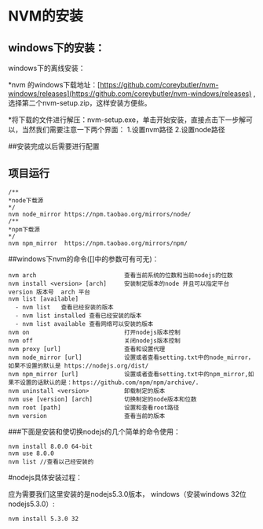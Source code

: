 # NVM的安装


## windows下的安装：

windows下的离线安装：

*nvm 的windows下载地址：[https://github.com/coreybutler/nvm-windows/releases](https://github.com/coreybutler/nvm-windows/releases) , 选择第二个nvm-setup.zip，这样安装方便些。

*将下载的文件进行解压：nvm-setup.exe，单击开始安装，直接点击下一步解可以，当然我们需要注意一下两个界面：
  1.设置nvm路径
  2.设置node路径

##安装完成以后需要进行配置

## 项目运行


```
/**
*node下载源
*/
nvm node_mirror https://npm.taobao.org/mirrors/node/
/**
*npm下载源
*/
nvm npm_mirror  https://npm.taobao.org/mirrors/npm/

```


##windows下nvm的命令([]中的参数可有可无)：


```
nvm arch                         查看当前系统的位数和当前nodejs的位数
nvm install <version> [arch]     安装制定版本的node 并且可以指定平台 version 版本号  arch 平台
nvm list [available]         
  - nvm list   查看已经安装的版本
  - nvm list installed 查看已经安装的版本
  - nvm list available 查看网络可以安装的版本
nvm on                           打开nodejs版本控制
nvm off                          关闭nodejs版本控制
nvm proxy [url]                  查看和设置代理
nvm node_mirror [url]            设置或者查看setting.txt中的node_mirror，如果不设置的默认是 https://nodejs.org/dist/
nvm npm_mirror [url]             设置或者查看setting.txt中的npm_mirror,如果不设置的话默认的是：https://github.com/npm/npm/archive/.
nvm uninstall <version>          卸载制定的版本
nvm use [version] [arch]         切换制定的node版本和位数
nvm root [path]                  设置和查看root路径
nvm version                      查看当前的版本

```

###下面是安装和使切换nodejs的几个简单的命令使用：
```
nvm install 8.0.0 64-bit
nvm use 8.0.0
nvm list //查看以己经安装的
```


#nodejs具体安装过程：


应为需要我们这里安装的是nodejs5.3.0版本，
windows（安装windows 32位 nodejs5.3.0）:
```
nvm install 5.3.0 32
```

